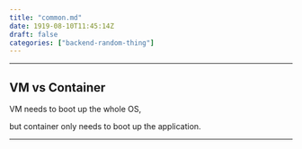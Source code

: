 ```yaml
---
title: "common.md"
date: 1919-08-10T11:45:14Z
draft: false
categories: ["backend-random-thing"]
---
```




---

## VM vs Container

VM needs to boot up the whole OS, 

but container only needs to boot up the application.



---

